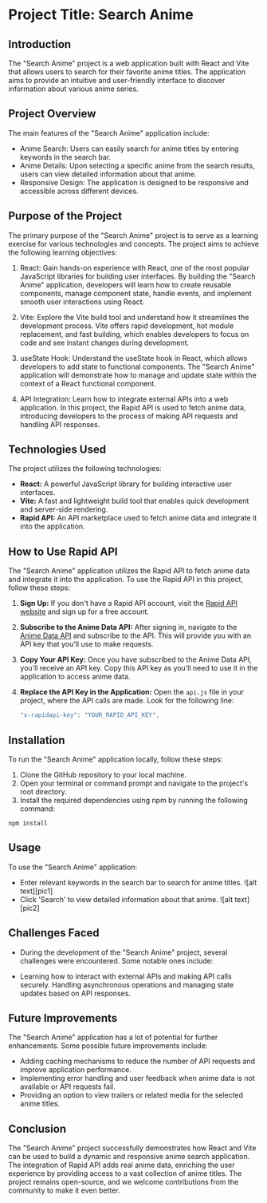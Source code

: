 # Project Title: Search Anime

## Introduction
The "Search Anime" project is a web application built with React and Vite that allows users to search for their favorite anime titles. The application aims to provide an intuitive and user-friendly interface to discover information about various anime series.

## Project Overview
The main features of the "Search Anime" application include:
- Anime Search: Users can easily search for anime titles by entering keywords in the search bar.
- Anime Details: Upon selecting a specific anime from the search results, users can view detailed information about that anime.
- Responsive Design: The application is designed to be responsive and accessible across different devices.

## Purpose of the Project
The primary purpose of the "Search Anime" project is to serve as a learning exercise for various technologies and concepts. The project aims to achieve the following learning objectives:

1. React: Gain hands-on experience with React, one of the most popular JavaScript libraries for building user interfaces. By building the "Search Anime" application, developers will learn how to create reusable components, manage component state, handle events, and implement smooth user interactions using React.

2. Vite: Explore the Vite build tool and understand how it streamlines the development process. Vite offers rapid development, hot module replacement, and fast building, which enables developers to focus on code and see instant changes during development.

3. useState Hook: Understand the useState hook in React, which allows developers to add state to functional components. The "Search Anime" application will demonstrate how to manage and update state within the context of a React functional component.

4. API Integration: Learn how to integrate external APIs into a web application. In this project, the Rapid API is used to fetch anime data, introducing developers to the process of making API requests and handling API responses.

## Technologies Used
The project utilizes the following technologies:
- **React:** A powerful JavaScript library for building interactive user interfaces.
- **Vite:** A fast and lightweight build tool that enables quick development and server-side rendering.
- **Rapid API:** An API marketplace used to fetch anime data and integrate it into the application.

## How to Use Rapid API
The "Search Anime" application utilizes the Rapid API to fetch anime data and integrate it into the application. To use the Rapid API in this project, follow these steps:

1. **Sign Up:** If you don't have a Rapid API account, visit the [Rapid API website](https://rapidapi.com/) and sign up for a free account.

2. **Subscribe to the Anime Data API:** After signing in, navigate to the [Anime Data API](https://rapidapi.com/brian.rofiq/api/anime-db/) and subscribe to the API. This will provide you with an API key that you'll use to make requests.

3. **Copy Your API Key:** Once you have subscribed to the Anime Data API, you'll receive an API key. Copy this API key as you'll need to use it in the application to access anime data.

4. **Replace the API Key in the Application:** Open the `api.js` file in your project, where the API calls are made. Look for the following line:
   ```jsx
   "x-rapidapi-key": "YOUR_RAPID_API_KEY",
   ```

## Installation
To run the "Search Anime" application locally, follow these steps:

1. Clone the GitHub repository to your local machine.
2. Open your terminal or command prompt and navigate to the project's root directory.
3. Install the required dependencies using npm by running the following command:

```
npm install
```

## Usage
To use the "Search Anime" application:

- Enter relevant keywords in the search bar to search for anime titles.
![alt text][pic1]
- Click 'Search' to view detailed information about that anime.
![alt text][pic2]

## Challenges Faced
- During the development of the "Search Anime" project, several challenges were encountered. Some notable ones include:

- Learning how to interact with external APIs and making API calls securely.
Handling asynchronous operations and managing state updates based on API responses.

## Future Improvements
The "Search Anime" application has a lot of potential for further enhancements. Some possible future improvements include:

- Adding caching mechanisms to reduce the number of API requests and improve application performance.
- Implementing error handling and user feedback when anime data is not available or API requests fail.
- Providing an option to view trailers or related media for the selected anime titles.

## Conclusion
The "Search Anime" project successfully demonstrates how React and Vite can be used to build a dynamic and responsive anime search application. The integration of Rapid API adds real anime data, enriching the user experience by providing access to a vast collection of anime titles. The project remains open-source, and we welcome contributions from the community to make it even better.
